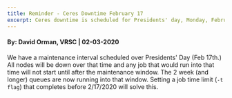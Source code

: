 ```yaml
---
title: Reminder - Ceres Downtime February 17
excerpt: Ceres downtime is scheduled for Presidents' day, Monday, February 17th
---
```

#### By: David Orman, VRSC  | 02-03-2020

We have a maintenance interval scheduled over Presidents' Day (Feb 17th.)
 All nodes will be down over that time and any job that would run into
 that time will not start until after the maintenance window.  The 2 week
 (and longer) queues are now running into that window. Setting a job time
 limit (`-t flag`) that completes before 2/17/2020 will solve this.
